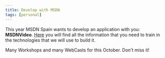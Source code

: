 ```yaml
---
title: Develop with MSDN
tags: [personal]
---
```

This year MSDN Spain wants to develop an application with you: **MSDNVideo**. [Here](http://www.microsoft.com/spanish/msdn/Spain/eventos/desarrolla/desarrolla.asp) you will find all the information that you need to train in the technologies that we will use to build it.

Many Workshops and many WebCasts for this October. Don't miss it!
